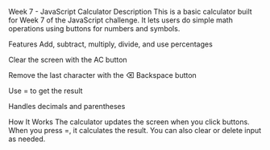 Week 7 - JavaScript Calculator
Description
This is a basic calculator built for Week 7 of the JavaScript challenge. It lets users do simple math operations using buttons for numbers and symbols.

Features
Add, subtract, multiply, divide, and use percentages

Clear the screen with the AC button

Remove the last character with the ⌫ Backspace button

Use = to get the result

Handles decimals and parentheses

How It Works
The calculator updates the screen when you click buttons. When you press =, it calculates the result. You can also clear or delete input as needed.
